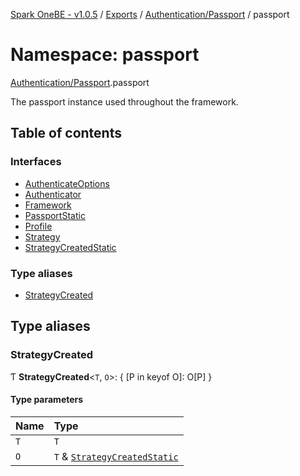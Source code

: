[Spark OneBE - v1.0.5](../README.md) / [Exports](../modules.md) / [Authentication/Passport](Authentication_Passport.md) / passport

# Namespace: passport

[Authentication/Passport](Authentication_Passport.md).passport

The passport instance used throughout the framework.

## Table of contents

### Interfaces

- [AuthenticateOptions](../interfaces/Authentication_Passport.passport.AuthenticateOptions.md)
- [Authenticator](../interfaces/Authentication_Passport.passport.Authenticator.md)
- [Framework](../interfaces/Authentication_Passport.passport.Framework.md)
- [PassportStatic](../interfaces/Authentication_Passport.passport.PassportStatic.md)
- [Profile](../interfaces/Authentication_Passport.passport.Profile.md)
- [Strategy](../interfaces/Authentication_Passport.passport.Strategy.md)
- [StrategyCreatedStatic](../interfaces/Authentication_Passport.passport.StrategyCreatedStatic.md)

### Type aliases

- [StrategyCreated](Authentication_Passport.passport.md#strategycreated)

## Type aliases

### StrategyCreated

Ƭ **StrategyCreated**<`T`, `O`\>: { [P in keyof O]: O[P] }

#### Type parameters

| Name | Type |
| :------ | :------ |
| `T` | `T` |
| `O` | `T` & [`StrategyCreatedStatic`](../interfaces/Authentication_Passport.passport.StrategyCreatedStatic.md) |
